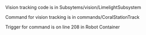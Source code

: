 Vision tracking code is in Subsytems/vision/LimelightSubsystem

Command for vision tracking is in commands/CoralStationTrack

Trigger for command is on line 208 in Robot Container
